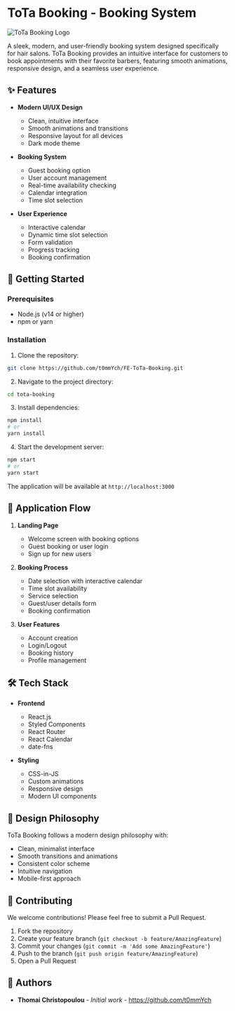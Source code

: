 # ToTa Booking - Booking System

![ToTa Booking Logo](public/logo.png)

A sleek, modern, and user-friendly booking system designed specifically for hair salons. ToTa Booking provides an intuitive interface for customers to book appointments with their favorite barbers, featuring smooth animations, responsive design, and a seamless user experience.

## ✨ Features

- **Modern UI/UX Design**
  - Clean, intuitive interface
  - Smooth animations and transitions
  - Responsive layout for all devices
  - Dark mode theme

- **Booking System**
  - Guest booking option
  - User account management
  - Real-time availability checking
  - Calendar integration
  - Time slot selection

- **User Experience**
  - Interactive calendar
  - Dynamic time slot selection
  - Form validation
  - Progress tracking
  - Booking confirmation

## 🚀 Getting Started

### Prerequisites

- Node.js (v14 or higher)
- npm or yarn

### Installation

1. Clone the repository:
```bash
git clone https://github.com/t0mmYch/FE-ToTa-Booking.git
```

2. Navigate to the project directory:
```bash
cd tota-booking
```

3. Install dependencies:
```bash
npm install
# or
yarn install
```

4. Start the development server:
```bash
npm start
# or
yarn start
```

The application will be available at `http://localhost:3000`

## 📱 Application Flow

1. **Landing Page**
   - Welcome screen with booking options
   - Guest booking or user login
   - Sign up for new users

2. **Booking Process**
   - Date selection with interactive calendar
   - Time slot availability
   - Service selection
   - Guest/user details form
   - Booking confirmation

3. **User Features**
   - Account creation
   - Login/Logout
   - Booking history
   - Profile management

## 🛠️ Tech Stack

- **Frontend**
  - React.js
  - Styled Components
  - React Router
  - React Calendar
  - date-fns

- **Styling**
  - CSS-in-JS
  - Custom animations
  - Responsive design
  - Modern UI components

## 🎨 Design Philosophy

ToTa Booking follows a modern design philosophy with:
- Clean, minimalist interface
- Smooth transitions and animations
- Consistent color scheme
- Intuitive navigation
- Mobile-first approach

## 🤝 Contributing

We welcome contributions! Please feel free to submit a Pull Request.

1. Fork the repository
2. Create your feature branch (`git checkout -b feature/AmazingFeature`)
3. Commit your changes (`git commit -m 'Add some AmazingFeature'`)
4. Push to the branch (`git push origin feature/AmazingFeature`)
5. Open a Pull Request



## 👥 Authors

- **Thomai Christopoulou** - *Initial work* - https://github.com/t0mmYch


